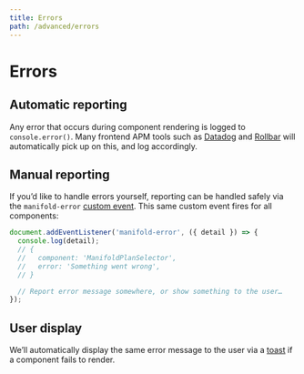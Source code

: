 ```yaml
---
title: Errors
path: /advanced/errors
---
```


# Errors

## Automatic reporting

Any error that occurs during component rendering is logged to `console.error()`. Many frontend APM
tools such as [Datadog][datadog] and [Rollbar][rollbar] will automatically pick up on this, and log
accordingly.

## Manual reporting

If you’d like to handle errors yourself, reporting can be handled safely via the `manifold-error`
[custom event][custom-event]. This same custom event fires for all components:

```js
document.addEventListener('manifold-error', ({ detail }) => {
  console.log(detail);
  // {
  //   component: 'ManifoldPlanSelector',
  //   error: 'Something went wrong',
  // }

  // Report error message somewhere, or show something to the user…
});
```

## User display

We’ll automatically display the same error message to the user via a [toast][toast] if a component
fails to render.

[custom-event]:
  https://developer.mozilla.org/en-US/docs/Web/Guide/Events/Creating_and_triggering_events
[datadog]: https://www.datadoghq.com/
[rollbar]: https://rollbar.com/
[toast]: /components/toast
